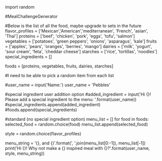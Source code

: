 import random

#MealChallengeGenerator

#Below is the list of all the food, maybe upgrade to sets in the future
flavor_profiles = ['Mexican','American','mediterranean', 'French', 'asian', 'Thai']
proteins = ['beef', 'chicken', 'pork', 'eggs', 'tofu', 'salmon']
vegetables = ['potatoes', 'green peppers', 'onions', 'asparagus', 'kale']
fruits = ['apples', 'pears', 'oranges', 'berries', 'mango']
dairies = ['milk', 'yogurt', 'sour cream', 'feta', 'cheddar cheese']
starches = ['rice', 'tortillas', 'noodles']
special_ingredients = []


foods = [proteins, vegetables, fruits, dairies, starches]

#I need to be able to pick a random item from each list

#user_name = input('Name:')
user_name = 'Pebbles'


#special ingredient user addition option
#added_ingredient = input('Hi {}! Please add a special ingredient to the menu: '.format(user_name))
#special_ingredients.append(added_ingredient)
#foods.append(special_ingredients)

#standard (no special ingredient option)
menu_list = []
for food in foods:
    selected_food = random.choice(food)
    menu_list.append(selected_food)

style = random.choice(flavor_profiles)

menu_string = '{}, and {}'.format(', '.join(menu_list[0:-1]), menu_list[-1])
print('Hi {}! Why not make a {} inspired meal with {}?'.format(user_name, style, menu_string))
